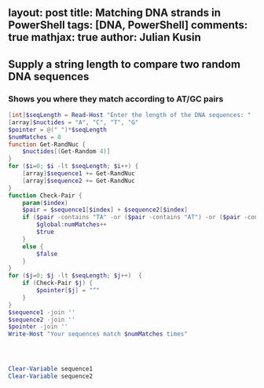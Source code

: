 layout: post
title: Matching DNA strands in PowerShell
tags: [DNA, PowerShell]
comments: true
mathjax: true
author: Julian Kusin
---

## Supply a string length to compare two random DNA sequences 
### Shows you where they match according to AT/GC pairs

```powershell
[int]$seqLength = Read-Host "Enter the length of the DNA sequences: "
[array]$nuctides = "A", "C", "T", "G"
$pointer = @(" ")*$seqLength
$numMatches = 0
function Get-RandNuc { 
    $nuctides[(Get-Random 4)]
}
for ($i=0; $i -lt $seqLength; $i++) {
    [array]$sequence1 += Get-RandNuc
    [array]$sequence2 += Get-RandNuc
}
function Check-Pair {
    param($index)
    $pair = $sequence1[$index] + $sequence2[$index]
    if ($pair -contains "TA" -or ($pair -contains "AT") -or ($pair -contains "CG") -or ($pair -contains "GC")) {
        $global:numMatches++
        $true
    }
    else {
        $false
    }
}
for ($j=0; $j -lt $seqLength; $j++)  {
    if (Check-Pair $j) {
        $pointer[$j] = "^"
    }
}
$sequence1 -join ''
$sequence2 -join ''
$pointer -join ''
Write-Host "Your sequences match $numMatches times"




Clear-Variable sequence1
Clear-Variable sequence2
```
